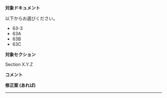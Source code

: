 **対象ドキュメント**

以下からお選びください。
* 63-3
* 63A
* 63B
* 63C

**対象セクション**

Section X.Y.Z

**コメント**


**修正案 (あれば)**


---